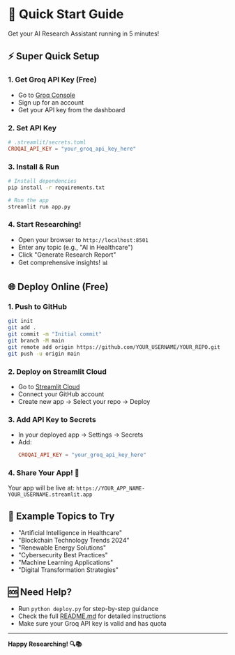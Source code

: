 # 🚀 Quick Start Guide

Get your AI Research Assistant running in 5 minutes!

## ⚡ Super Quick Setup

### 1. Get Groq API Key (Free)
- Go to [Groq Console](https://console.groq.com/)
- Sign up for an account
- Get your API key from the dashboard

### 2. Set API Key
```toml
# .streamlit/secrets.toml
CROQAI_API_KEY = "your_groq_api_key_here"
```

### 3. Install & Run
```bash
# Install dependencies
pip install -r requirements.txt

# Run the app
streamlit run app.py
```

### 4. Start Researching!
- Open your browser to `http://localhost:8501`
- Enter any topic (e.g., "AI in Healthcare")
- Click "Generate Research Report"
- Get comprehensive insights! 📊

## 🌐 Deploy Online (Free)

### 1. Push to GitHub
```bash
git init
git add .
git commit -m "Initial commit"
git branch -M main
git remote add origin https://github.com/YOUR_USERNAME/YOUR_REPO.git
git push -u origin main
```

### 2. Deploy on Streamlit Cloud
- Go to [Streamlit Cloud](https://streamlit.io/cloud)
- Connect your GitHub account
- Create new app → Select your repo → Deploy

### 3. Add API Key to Secrets
- In your deployed app → Settings → Secrets
- Add:
  ```toml
  CROQAI_API_KEY = "your_groq_api_key_here"
  ```

### 4. Share Your App! 🎉
Your app will be live at: `https://YOUR_APP_NAME-YOUR_USERNAME.streamlit.app`

## 🎯 Example Topics to Try

- "Artificial Intelligence in Healthcare"
- "Blockchain Technology Trends 2024"
- "Renewable Energy Solutions"
- "Cybersecurity Best Practices"
- "Machine Learning Applications"
- "Digital Transformation Strategies"

## 🆘 Need Help?

- Run `python deploy.py` for step-by-step guidance
- Check the full [README.md](README.md) for detailed instructions
- Make sure your Groq API key is valid and has quota

---

**Happy Researching! 🔍📚** 